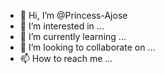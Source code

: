 - 👋 Hi, I’m @Princess-Ajose
- 👀 I’m interested in ...
- 🌱 I’m currently learning ...
- 💞️ I’m looking to collaborate on ...
- 📫 How to reach me ...

<!---
Princess-Ajose/Princess-Ajose is a ✨ special ✨ repository because its `README.md` (this file) appears on your GitHub profile.
You can click the Preview link to take a look at your changes.
--->
